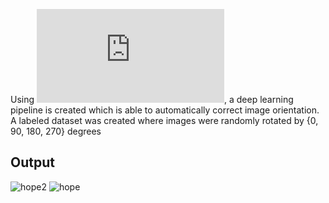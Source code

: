 Using ![MIT's Indoor CVPR dataset](http://web.mit.edu/torralba/www/indoor.html), a deep learning pipeline is created which is able to automatically correct image orientation.
A labeled dataset was created where images were randomly rotated by {0, 90, 180, 270} degrees

## Output
![hope2](https://user-images.githubusercontent.com/56476887/94584471-4aeafd00-029c-11eb-8397-199a44cfb3ce.gif)
![hope](https://user-images.githubusercontent.com/56476887/94584466-4888a300-029c-11eb-9ad8-69746321527b.gif)
